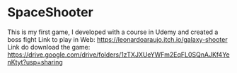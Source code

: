 # SpaceShooter
This is my first game, I developed with a course in Udemy and created a boss fight
Link to play in Web: https://leonardoaraujo.itch.io/galaxy-shooter
Link do download the game: https://drive.google.com/drive/folders/1zTXJXUeYWFm2EqFL0SQnAJKf4YenKtyt?usp=sharing
